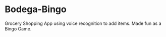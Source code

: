 # Bodega-Bingo
Grocery Shopping App using voice recognition to add items. Made fun as a Bingo Game.
